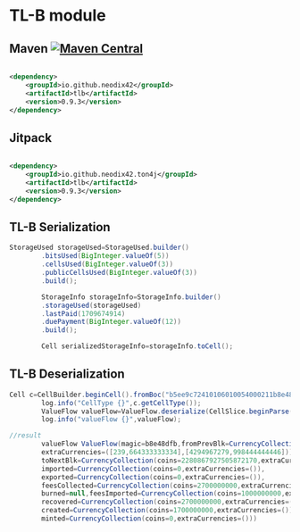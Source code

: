 # TL-B module

## Maven [![Maven Central][maven-central-svg]][maven-central]

```xml

<dependency>
    <groupId>io.github.neodix42</groupId>
    <artifactId>tlb</artifactId>
    <version>0.9.3</version>
</dependency>
```

## Jitpack

```xml

<dependency>
    <groupId>io.github.neodix42.ton4j</groupId>
    <artifactId>tlb</artifactId>
    <version>0.9.3</version>
</dependency>
```

## TL-B Serialization

```java
StorageUsed storageUsed=StorageUsed.builder()
        .bitsUsed(BigInteger.valueOf(5))
        .cellsUsed(BigInteger.valueOf(3))
        .publicCellsUsed(BigInteger.valueOf(3))
        .build();

        StorageInfo storageInfo=StorageInfo.builder()
        .storageUsed(storageUsed)
        .lastPaid(1709674914)
        .duePayment(BigInteger.valueOf(12))
        .build();

        Cell serializedStorageInfo=storageInfo.toCell();
```

## TL-B Deserialization

```java
Cell c=CellBuilder.beginCell().fromBoc("b5ee9c72410106010054000211b8e48dfb4a0eebb0040105022581fa7454b05a2ea2ac0fd3a2a5d348d2954008020202012004030015bfffffffbcbd0efda563d00015be000003bcb355ab466ad0001d43b9aca00250775d8011954fc40008b63e6951");
        log.info("CellType {}",c.getCellType());
        ValueFlow valueFlow=ValueFlow.deserialize(CellSlice.beginParse(c));
        log.info("valueFlow {}",valueFlow);

//result
        valueFlow ValueFlow(magic=b8e48dfb,fromPrevBlk=CurrencyCollection(coins=2280867924805872170,
        extraCurrencies=([239,664333333334],[4294967279,998444444446])),
        toNextBlk=CurrencyCollection(coins=2280867927505872170,extraCurrencies=([239,664333333334],[4294967279,998444444446])),
        imported=CurrencyCollection(coins=0,extraCurrencies=()),
        exported=CurrencyCollection(coins=0,extraCurrencies=()),
        feesCollected=CurrencyCollection(coins=2700000000,extraCurrencies=()),
        burned=null,feesImported=CurrencyCollection(coins=1000000000,extraCurrencies=()),
        recovered=CurrencyCollection(coins=2700000000,extraCurrencies=()),
        created=CurrencyCollection(coins=1700000000,extraCurrencies=()),
        minted=CurrencyCollection(coins=0,extraCurrencies=()))
```

[maven-central-svg]: https://img.shields.io/maven-central/v/io.github.neodix42/tlb

[maven-central]: https://mvnrepository.com/artifact/io.github.neodix42/tlb

[ton-svg]: https://img.shields.io/badge/Based%20on-TON-blue

[ton]: https://ton.org
